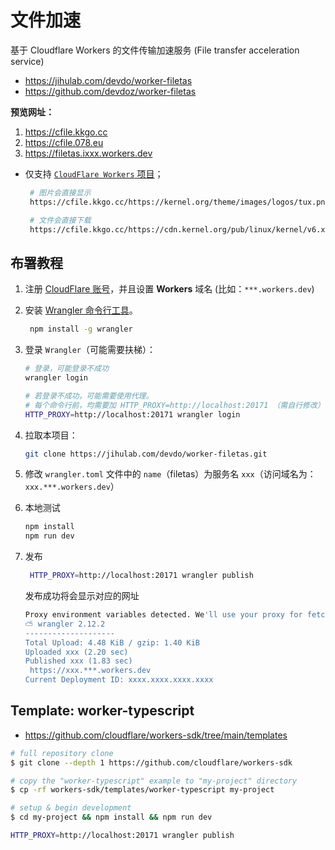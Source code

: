 # 文件加速

基于 Cloudflare Workers 的文件传输加速服务 (File transfer acceleration service)

- https://jihulab.com/devdo/worker-filetas
- https://github.com/devdoz/worker-filetas

**预览网址：**

1. https://cfile.kkgo.cc
2. https://cfile.078.eu
3. https://filetas.ixxx.workers.dev

- 仅支持 [`CloudFlare Workers` 项目](https://developers.cloudflare.com/workers/)；

  ```bash
   # 图片会直接显示
   https://cfile.kkgo.cc/https://kernel.org/theme/images/logos/tux.png

   # 文件会直接下载
   https://cfile.kkgo.cc/https://cdn.kernel.org/pub/linux/kernel/v6.x/linux-6.1.18.tar.xz
  ```

## 布署教程

1. 注册 [CloudFlare 账号](https://www.cloudflare.com/)，并且设置 **Workers** 域名 (比如：`***.workers.dev`)
2. 安装 [Wrangler 命令行工具](https://developers.cloudflare.com/workers/wrangler/)。
   ```bash
    npm install -g wrangler
   ```
3. 登录 `Wrangler`（可能需要扶梯）：

   ```bash
   # 登录，可能登录不成功
   wrangler login

   # 若登录不成功，可能需要使用代理。
   # 每个命令行前，均需要加 HTTP_PROXY=http://localhost:20171 （需自行修改）
   HTTP_PROXY=http://localhost:20171 wrangler login
   ```

4. 拉取本项目：

   ```bash
   git clone https://jihulab.com/devdo/worker-filetas.git
   ```

5. 修改 `wrangler.toml` 文件中的 `name`（filetas）为服务名 `xxx`（访问域名为：`xxx.***.workers.dev`）

6. 本地测试

   ```bash
   npm install
   npm run dev
   ```

7. 发布

   ```bash
    HTTP_PROXY=http://localhost:20171 wrangler publish
   ```

   发布成功将会显示对应的网址

   ```bash
   Proxy environment variables detected. We'll use your proxy for fetch requests.
   ⛅️ wrangler 2.12.2
   --------------------
   Total Upload: 4.48 KiB / gzip: 1.40 KiB
   Uploaded xxx (2.20 sec)
   Published xxx (1.83 sec)
   	https://xxx.***.workers.dev
   Current Deployment ID: xxxx.xxxx.xxxx.xxxx
   ```

## Template: worker-typescript

- https://github.com/cloudflare/workers-sdk/tree/main/templates

```bash
# full repository clone
$ git clone --depth 1 https://github.com/cloudflare/workers-sdk

# copy the "worker-typescript" example to "my-project" directory
$ cp -rf workers-sdk/templates/worker-typescript my-project

# setup & begin development
$ cd my-project && npm install && npm run dev
```

```bash
HTTP_PROXY=http://localhost:20171 wrangler publish
```
